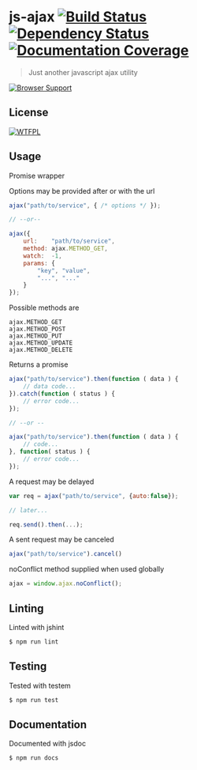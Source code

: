 
js-ajax [![Build Status](https://travis-ci.org/tsu-complete/js-ajax.svg?branch=master)](https://travis-ci.org/tsu-complete/js-ajax) [![Dependency Status](https://david-dm.org/tsu-complete/js-ajax.svg)](https://david-dm.org/tsu-complete/js-ajax) [![Documentation Coverage](http://inch-ci.org/github/tsu-complete/js-ajax.svg?branch=master)](http://inch-ci.org/github/tsu-complete/js-ajax?branch=master)
===

> Just another javascript ajax utility

[![Browser Support](https://ci.testling.com/tsu-complete/js-ajax.png)
](https://ci.testling.com/tsu-complete/js-ajax)

License
---

[![WTFPL](http://www.wtfpl.net/wp-content/uploads/2012/12/wtfpl-badge-1.png)](http://www.wtfpl.net)

Usage
---

Promise wrapper

Options may be provided after or with the url

```js
ajax("path/to/service", { /* options */ });

// --or--

ajax({
    url:    "path/to/service",
    method: ajax.METHOD_GET,
    watch:  -1,
    params: {
        "key", "value",
        "...", "..."
    }
});
```

Possible methods are

```
ajax.METHOD_GET
ajax.METHOD_POST
ajax.METHOD_PUT
ajax.METHOD_UPDATE
ajax.METHOD_DELETE
```

Returns a promise

```js
ajax("path/to/service").then(function ( data ) {
    // data code...
}).catch(function ( status ) {
    // error code...
});

// --or --

ajax("path/to/service").then(function ( data ) {
    // code...
}, function( status ) {
    // error code...
});
```

A request may be delayed
```js
var req = ajax("path/to/service", {auto:false});

// later...

req.send().then(...);
```

A sent request may be canceled

```js
ajax("path/to/service").cancel()
```

noConflict method supplied when used globally

```js
ajax = window.ajax.noConflict();
```

Linting
---

Linted with jshint

```js
$ npm run lint
```

Testing
---

Tested with testem

```bash
$ npm run test
```

Documentation
---

Documented with jsdoc

```bash
$ npm run docs
```

